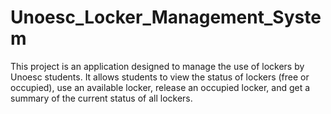 # Unoesc_Locker_Management_System
This project is an application designed to manage the use of lockers by Unoesc students. It allows students to view the status of lockers (free or occupied), use an available locker, release an occupied locker, and get a summary of the current status of all lockers.
